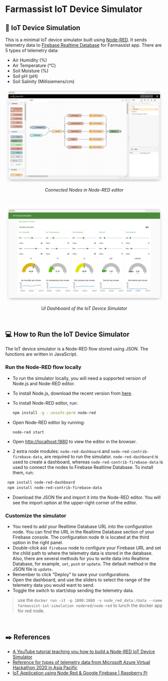 # Farmassist IoT Device Simulator

## :satellite: IoT Device Simulation

This is a minimal IoT device simulator built using [Node-RED](https://nodered.org/). It sends telemetry data to [Firebase Realtime Database](https://firebase.google.com/docs/database) for Farmassist app. There are 5 types of telemetry data:
- Air Humidity (%)
- Air Temperature (°C)
- Soil Moisture (%)
- Soil pH (pH)
- Soil Salinity (Millisiemens/cm)

<p align=center><img src="/docs/img/nodes.png"></p>
<p align="center"><i>Connected Nodes in Node-RED editor</i></p>

<br>

<p align=center><img src="/docs/img/ui.png"></p>
<p align="center"><i>UI Dashboard of the IoT Device Simulator</i></p>

<br>

## :computer: How to Run the IoT Device Simulator

The IoT device simulator is a Node-RED flow stored using JSON. The functions are written in JavaScript.

### Run the Node-RED flow locally

- To run the simulator locally, you will need a supported version of Node.js and Node-RED editor.
- To install Node.js, download the recent version from [here](https://nodejs.org/en/download/).
- To install Node-RED editor, run:

  ```bash
  npm install -g --unsafe-perm node-red
  ```

- Open Node-RED editor by running:

  ```bash
  node-red start
  ```

- Open [http://localhost:1880](http://localhost:1880) to view the editor in the browser.
- 2 extra node modules: `node-red-dashboard` and `node-red-contrib-firebase-data`, are required to run the simulator. `node-red-dashboard` is used to create a dashboard, whereas `node-red-contrib-firebase-data` is used to connect the nodes to Firebase Realtime Database. To install them, run:

 ```bash
  npm install node-red-dashboard
  npm install node-red-contrib-firebase-data
  ```

- Download the JSON file and import it into the Node-RED editor. You will see the import option at the upper-right corner of the editor.

### Customize the simulator

- You need to add your Realtime Database URL into the configuration node. You can find the URL in the Realtime Database section of your Firebase console. The configuration node :gear: is located at the third option in the right panel.
- Double-click `Add Firebase` node to configure your Firebase URL and set the child path to where the telemetry data is stored in the database. Also, there are several methods for you to write data into Realtime Database, for example, `set`, `push` or `update`. The default method in the JSON file is `update`.
- Remember to click "Deploy" to save your configurations.
- Open the dashboard, and use the sliders to select the range of the telemetry data you would want to send.
- Toggle the switch to start/stop sending the telemetry data.

>use the `docker run -it -p 1880:1880 -v node_red_data:/data --name farmassist-iot-simulation nodered/node-red` to lunch the docker app for red node.

<br>

## :black_nib: References

- [A YouTube tutorial teaching you how to build a Node-RED IoT Device Simulator](https://www.youtube.com/watch?v=2GcVvD08nGE)
- [Reference for types of telemetry data from Microsoft Azure Virtual Hackathon 2020 in Asia Pacific](https://news.microsoft.com/apac/2020/08/20/drones-data-science-and-innovation-at-the-microsoft-azure-virtual-hackathon-in-asia-pacific/)
- [IoT Application using Node Red & Google Firebase | Raspberry Pi](https://www.youtube.com/watch?v=IItfEkeh9cA&t=144s)